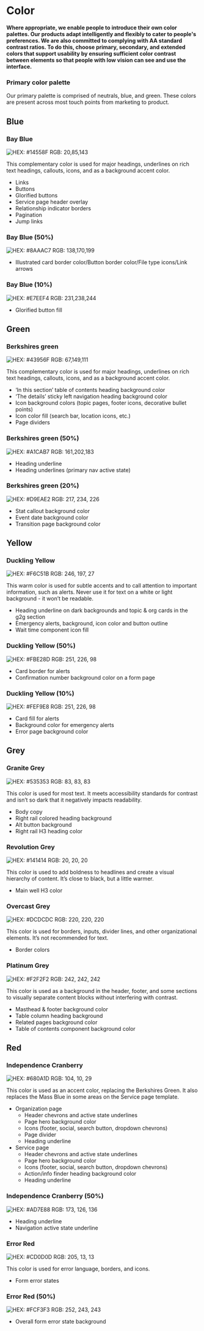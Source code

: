 # Color

**Where appropriate, we enable people to introduce their own color palettes. Our products adapt intelligently and flexibly to cater to people's preferences. We are also committed to complying with AA standard contrast ratios. To do this, choose primary, secondary, and extended colors that support usability by ensuring sufficient color contrast between elements so that people with low vision can see and use the interface.**

### Primary color palette

Our primary palette is comprised of neutrals, blue, and green. These colors are present across most touch points from marketing to product.

## Blue

### Bay Blue

![HEX: \#14558F RGB: 20,85,143](../.gitbook/assets/color_bay-blue_long-1.png)

This complementary color is used for major headings, underlines on rich text headings, callouts, icons, and as a background accent color.

* Links
* Buttons
* Glorified buttons
* Service page header overlay
* Relationship indicator borders
* Pagination
* Jump links

### Bay Blue \(50%\)

![HEX: \#8AAAC7 RGB: 138,170,199](../.gitbook/assets/color_bay-blue_50_long.png)

* Illustrated card border color/Button border color/File type icons/Link arrows

### Bay Blue \(10%\)

![HEX: \#E7EEF4 RGB: 231,238,244](../.gitbook/assets/color_bay-blue_10_long%20%281%29.png)

* Glorified button fill

## Green

### Berkshires green

![HEX: \#43956F RGB: 67,149,111](../.gitbook/assets/color_berkshires-green_long%20%281%29.png)

This complementary color is used for major headings, underlines on rich text headings, callouts, icons, and as a background accent color.

* ‘In this section’ table of contents heading background color
* ‘The details’ sticky left navigation heading background color
* Icon background colors \(topic pages, footer icons, decorative bullet points\)
* Icon color fill \(search bar, location icons, etc.\)
* Page dividers

### Berkshires green \(50%\)

![HEX: \#A1CAB7 RGB: 161,202,183](../.gitbook/assets/color_berkshires-green_50_long.png)

* Heading underline
* Heading underlines \(primary nav active state\)

### Berkshires green \(20%\)

![HEX: \#D9EAE2 RGB: 217, 234, 226](../.gitbook/assets/color_berkshires-green_10_long.png)

* Stat callout background color
* Event date background color
* Transition page background color

## Yellow

### Duckling Yellow

![HEX: \#F6C51B RGB: 246, 197, 27](../.gitbook/assets/color_duckling-yellow_long%20%281%29.png)

This warm color is used for subtle accents and to call attention to important information, such as alerts. Never use it for text on a white or light background - it won’t be readable.

* Heading underline on dark backgrounds and topic & org cards in the g2g section
* Emergency alerts, background, icon color and button outline
* Wait time component icon fill

### Duckling Yellow \(50%\)

![HEX: \#FBE28D RGB: 251, 226, 98](../.gitbook/assets/color_duckling-yellow_50_long.png)

* Card border for alerts
* Confirmation number background color on a form page

### Duckling Yellow \(10%\)

![HEX: \#FEF9E8 RGB: 251, 226, 98](../.gitbook/assets/color_duckling-yellow_10_long%20%281%29.png)

* Card fill for alerts
* Background color for emergency alerts
* Error page background color

## Grey

### Granite Grey

![HEX: \#535353 RGB: 83, 83, 83](../.gitbook/assets/color_granite-grey_long-1.png)

This color is used for most text. It meets accessibility standards for contrast and isn’t so dark that it negatively impacts readability.

* Body copy
* Right rail colored heading background
* Alt button background
* Right rail H3 heading color

### Revolution Grey

![HEX: \#141414 RGB: 20, 20, 20](../.gitbook/assets/color_revolution-grey_long%20%281%29.png)

This color is used to add boldness to headlines and create a visual hierarchy of content. It’s close to black, but a little warmer.

* Main well H3 color

### Overcast Grey

![HEX: \#DCDCDC RGB: 220, 220, 220](../.gitbook/assets/color_overcast-grey_long%20%281%29.png)

This color is used for borders, inputs, divider lines, and other organizational elements. It’s not recommended for text.

* Border colors

### Platinum Grey

![HEX: \#F2F2F2 RGB: 242, 242, 242](../.gitbook/assets/color_platinum-grey_long.png)

This color is used as a background in the header, footer, and some sections to visually separate content blocks without interfering with contrast.

* Masthead & footer background color
* Table column heading background
* Related pages background color
* Table of contents component background color

## Red

### Independence Cranberry

![HEX: \#680A1D RGB: 104, 10, 29](../.gitbook/assets/color_independence-cranberry_long%20%281%29.png)

This color is used as an accent color, replacing the Berkshires Green. It also replaces the Mass Blue in some areas on the Service page template.

* Organization page
  * Header chevrons and active state underlines
  * Page hero background color
  * Icons \(footer, social, search button, dropdown chevrons\)
  * Page divider
  * Heading underline 
* Service page
  * Header chevrons and active state underlines
  * Page hero background color
  * Icons  \(footer, social, search button, dropdown chevrons\)
  * Action/info finder heading background color
  * Heading underline

### Independence Cranberry \(50%\)

![HEX: \#AD7E88 RGB: 173, 126, 136](../.gitbook/assets/color_independence-cranberry_50_long%20%281%29.png)

* Heading underline
* Navigation active state underline

### Error Red

![HEX: \#CD0D0D RGB: 205, 13, 13](../.gitbook/assets/color_error-red_long.png)

This color is used for error language, borders, and icons.

* Form error states

### Error Red \(50%\)

![HEX: \#FCF3F3 RGB: 252, 243, 243](../.gitbook/assets/color_error-red_50_long.png)

* Overall form error state background

